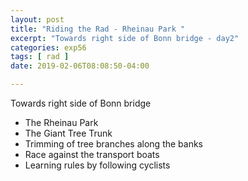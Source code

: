 ```yaml
---
layout: post
title: "Riding the Rad - Rheinau Park "
excerpt: "Towards right side of Bonn bridge - day2"
categories: exp56
tags: [ rad ]
date: 2019-02-06T08:08:50-04:00

---
```


Towards right side of Bonn bridge

* The Rheinau Park
* The Giant Tree Trunk
* Trimming of tree branches along the banks
* Race against the transport boats
* Learning rules by following cyclists
